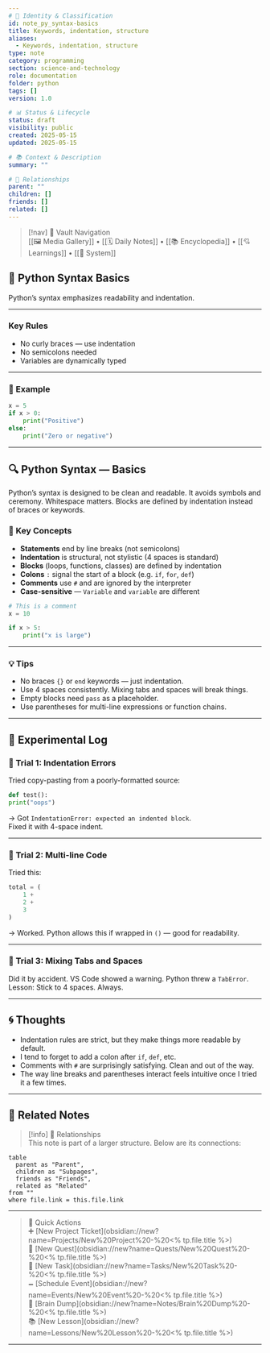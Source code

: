 ```yaml
---
# 📄 Identity & Classification
id: note_py_syntax-basics
title: Keywords, indentation, structure
aliases:
  - Keywords, indentation, structure
type: note
category: programming
section: science-and-technology
role: documentation
folder: python
tags: []
version: 1.0

# 📊 Status & Lifecycle
status: draft
visibility: public
created: 2025-05-15
updated: 2025-05-15

# 📚 Context & Description
summary: ""

# 🧱 Relationships
parent: ""
children: []
friends: []
related: []
---
```



> [!nav] 🧱 Vault Navigation  
> [[🖼 Media Gallery]] • [[🗓 Daily Notes]] • [[📚 Encyclopedia]] • [[💘 Learnings]] • [[🧠 System]]

## 🧾 Python Syntax Basics

Python’s syntax emphasizes readability and indentation.

---

### Key Rules

- No curly braces — use indentation
- No semicolons needed
- Variables are dynamically typed

---

### 🧪 Example

```python
x = 5
if x > 0:
    print("Positive")
else:
    print("Zero or negative")
```

---

## 🔍 Python Syntax — Basics

Python’s syntax is designed to be clean and readable. It avoids symbols and ceremony. Whitespace matters. Blocks are defined by indentation instead of braces or keywords.

### 🧠 Key Concepts

- **Statements** end by line breaks (not semicolons)
- **Indentation** is structural, not stylistic (4 spaces is standard)
- **Blocks** (loops, functions, classes) are defined by indentation
- **Colons** `:` signal the start of a block (e.g. `if`, `for`, `def`)
- **Comments** use `#` and are ignored by the interpreter
- **Case-sensitive** — `Variable` and `variable` are different

```python
# This is a comment
x = 10

if x > 5:
    print("x is large")
```

---

### 💡 Tips

- No braces `{}` or `end` keywords — just indentation.
- Use 4 spaces consistently. Mixing tabs and spaces will break things.
- Empty blocks need `pass` as a placeholder.
- Use parentheses for multi-line expressions or function chains.

---

## 🧪 Experimental Log

### 🔸 Trial 1: Indentation Errors

Tried copy-pasting from a poorly-formatted source:

```python
def test():
print("oops")
```

→ Got `IndentationError: expected an indented block`.  
Fixed it with 4-space indent.

---

### 🔸 Trial 2: Multi-line Code

Tried this:

```python
total = (
    1 +
    2 +
    3
)
```

→ Worked. Python allows this if wrapped in `()` — good for readability.

---

### 🔸 Trial 3: Mixing Tabs and Spaces

Did it by accident. VS Code showed a warning. Python threw a `TabError`.  
Lesson: Stick to 4 spaces. Always.

---

## 🌀 Thoughts

- Indentation rules are strict, but they make things more readable by default.
- I tend to forget to add a colon after `if`, `def`, etc.
- Comments with `#` are surprisingly satisfying. Clean and out of the way.
- The way line breaks and parentheses interact feels intuitive once I tried it a few times.

---

## 🔗 Related Notes

> [!info] 🧠 Relationships  
> This note is part of a larger structure. Below are its connections:

```dataview
table
  parent as "Parent",
  children as "Subpages",
  friends as "Friends",
  related as "Related"
from ""
where file.link = this.file.link
```

---

> 🌛 Quick Actions  
> ➕ [New Project Ticket](obsidian://new?name=Projects/New%20Project%20-%20<% tp.file.title %>)  
> 🌹 [New Quest](obsidian://new?name=Quests/New%20Quest%20-%20<% tp.file.title %>)  
> 🎯 [New Task](obsidian://new?name=Tasks/New%20Task%20-%20<% tp.file.title %>)  
> 🗕 [Schedule Event](obsidian://new?name=Events/New%20Event%20-%20<% tp.file.title %>)  
> 📝 [Brain Dump](obsidian://new?name=Notes/Brain%20Dump%20-%20<% tp.file.title %>)  
> 📚 [New Lesson](obsidian://new?name=Lessons/New%20Lesson%20-%20<% tp.file.title %>)

---